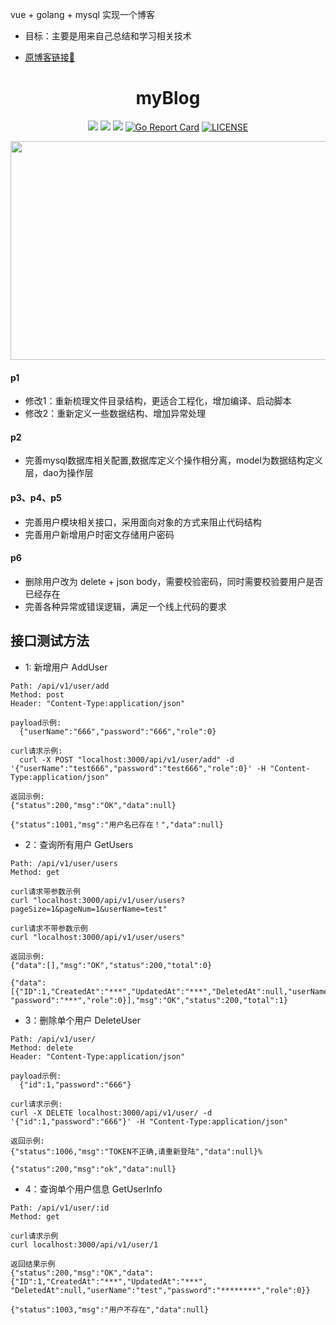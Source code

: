 vue + golang + mysql 实现一个博客

* 目标：主要是用来自己总结和学习相关技术

* [原博客链接🔗](https://github.com/wejectchen/ginblog)

<div align="center">

# myBlog

</div>

<div align="center">

![](https://img.shields.io/github/languages/code-size/chengxiaoer233/myBlog?label=CodeSize)
![](https://img.shields.io/github/stars/chengxiaoer233/myBlog?label=GitHub)
![](https://img.shields.io/github/watchers/chengxiaoer233/myBlog?label=Watch)
[![Go Report Card](https://goreportcard.com/badge/github.com/chengxiaoer233/myBlog)](https://goreportcard.com/report/github.com/chengxiaoer233/myBlog)
[![LICENSE](https://img.shields.io/badge/license-MIT-green)](https://mit-license.org/)

</div>

<div align="center">

<img  src="https://my-source666.obs.cn-south-1.myhuaweicloud.com/myBlog/golang-jixiangwu-image.png" width="600" height="350"/>

</div>

#### p1
- 修改1：重新梳理文件目录结构，更适合工程化，增加编译、启动脚本
- 修改2：重新定义一些数据结构、增加异常处理

#### p2
- 完善mysql数据库相关配置,数据库定义个操作相分离，model为数据结构定义层，dao为操作层

#### p3、p4、p5
- 完善用户模块相关接口，采用面向对象的方式来阻止代码结构
- 完善用户新增用户时密文存储用户密码

#### p6
- 删除用户改为 delete + json body，需要校验密码，同时需要校验要用户是否已经存在 
- 完善各种异常或错误逻辑，满足一个线上代码的要求

## 接口测试方法

- 1: 新增用户 AddUser
```shell script
Path: /api/v1/user/add
Method: post 
Header: "Content-Type:application/json"

payload示例:
  {"userName":"666","password":"666","role":0}

curl请求示例: 
  curl -X POST "localhost:3000/api/v1/user/add" -d '{"userName":"test666","password":"test666","role":0}' -H "Content-Type:application/json"

返回示例:
{"status":200,"msg":"OK","data":null}

{"status":1001,"msg":"用户名已存在！","data":null}
```

- 2：查询所有用户 GetUsers
```shell script
Path: /api/v1/user/users
Method: get 

curl请求带参数示例
curl "localhost:3000/api/v1/user/users?pageSize=1&pageNum=1&userName=test"

curl请求不带参数示例
curl "localhost:3000/api/v1/user/users"

返回示例: 
{"data":[],"msg":"OK","status":200,"total":0}

{"data":[{"ID":1,"CreatedAt":"***","UpdatedAt":"***","DeletedAt":null,"userName":"666",
"password":"***","role":0}],"msg":"OK","status":200,"total":1}
```

- 3：删除单个用户  DeleteUser
```shell script
Path: /api/v1/user/
Method: delete 
Header: "Content-Type:application/json"

payload示例:
  {"id":1,"password":"666"}

curl请求示例: 
curl -X DELETE localhost:3000/api/v1/user/ -d '{"id":1,"password":"666"}' -H "Content-Type:application/json"

返回示例:
{"status":1006,"msg":"TOKEN不正确,请重新登陆","data":null}%

{"status":200,"msg":"ok","data":null}
```

- 4：查询单个用户信息 GetUserInfo
```shell script
Path: /api/v1/user/:id
Method: get 

curl请求示例
curl localhost:3000/api/v1/user/1

返回结果示例
{"status":200,"msg":"OK","data":{"ID":1,"CreatedAt":"***","UpdatedAt":"***",
"DeletedAt":null,"userName":"test","password":"********","role":0}}

{"status":1003,"msg":"用户不存在","data":null}
```